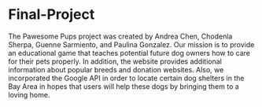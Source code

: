 # Final-Project

The Pawesome Pups project was created by Andrea Chen, Chodenla Sherpa, Guenne Sarmiento, and Paulina Gonzalez. Our mission is to provide an educational game that teaches potential future dog owners how to care for their pets properly. In addition, the website provides additional information about popular breeds and donation websites. Also, we incorporated the Google API in order to locate certain dog shelters in the Bay Area in hopes that users will help these dogs by bringing them to a loving home.